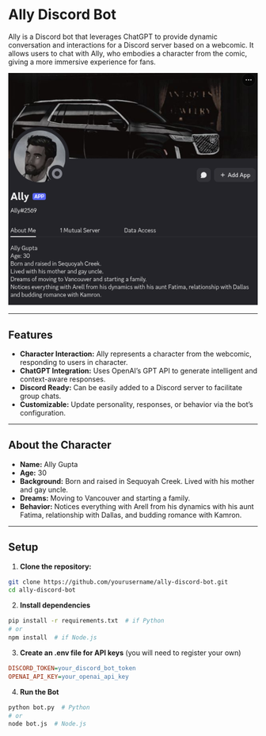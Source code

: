 
# Ally Discord Bot

Ally is a Discord bot that leverages ChatGPT to provide dynamic conversation and interactions for a Discord server based on a webcomic. It allows users to chat with Ally, who embodies a character from the comic, giving a more immersive experience for fans.

![Ally Gupta|center](image.png)

---

## Features

- **Character Interaction:** Ally represents a character from the webcomic, responding to users in character.
- **ChatGPT Integration:** Uses OpenAI’s GPT API to generate intelligent and context-aware responses.
- **Discord Ready:** Can be easily added to a Discord server to facilitate group chats.
- **Customizable:** Update personality, responses, or behavior via the bot’s configuration.

---

## About the Character

- **Name:** Ally Gupta  
- **Age:** 30  
- **Background:** Born and raised in Sequoyah Creek. Lived with his mother and gay uncle.  
- **Dreams:** Moving to Vancouver and starting a family.  
- **Behavior:** Notices everything with Arell from his dynamics with his aunt Fatima, relationship with Dallas, and budding romance with Kamron.

---

## Setup

1. **Clone the repository:**

```bash
git clone https://github.com/yourusername/ally-discord-bot.git
cd ally-discord-bot
``` 

2. **Install dependencies**
```bash
pip install -r requirements.txt  # if Python
# or
npm install  # if Node.js
```

3. **Create an .env file for API keys** (you will need to register your own)
```ini
DISCORD_TOKEN=your_discord_bot_token
OPENAI_API_KEY=your_openai_api_key
```

4. **Run the Bot**
```bash
python bot.py  # Python
# or
node bot.js  # Node.js
```